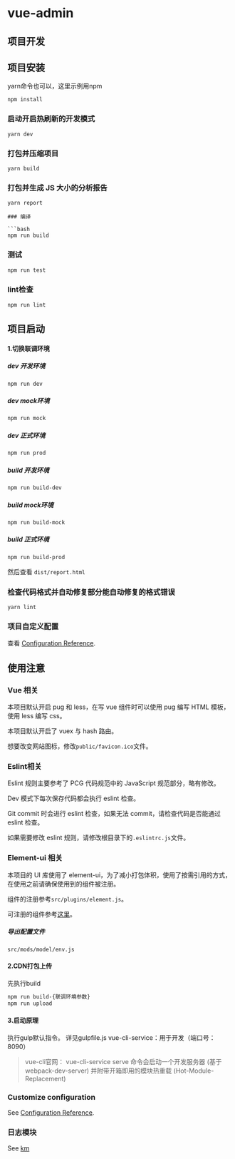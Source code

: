 # vue-admin

## 项目开发
## 项目安装

yarn命令也可以，这里示例用npm

```
npm install
```

### 启动开启热刷新的开发模式
```
yarn dev
```

### 打包并压缩项目
```
yarn build
```

### 打包并生成 JS 大小的分析报告
```
yarn report

### 编译

```bash
npm run build
```

### 测试

```bash
npm run test
```

### lint检查
```bash
npm run lint
```
## 项目启动

#### 1.切换联调环境


##### dev 开发环境
```bash
npm run dev
```

##### dev mock环境
```bash
npm run mock
```

##### dev 正式环境
```bash
npm run prod
```


##### build 开发环境
```bash
npm run build-dev
```

##### build mock环境
```bash
npm run build-mock
```

##### build 正式环境
```bash
npm run build-prod
```
然后查看 `dist/report.html`

### 检查代码格式并自动修复部分能自动修复的格式错误
```
yarn lint
```

### 项目自定义配置
查看 [Configuration Reference](https://cli.vuejs.org/config/).

## 使用注意

### Vue 相关

本项目默认开启 pug 和 less，在写 vue 组件时可以使用 pug 编写 HTML 模板，使用 less 编写 css。

本项目默认开启了 vuex 与 hash 路由。

想要改变网站图标，修改`public/favicon.ico`文件。

### Eslint相关

Eslint 规则主要参考了 PCG 代码规范中的 JavaScript 规范部分，略有修改。

Dev 模式下每次保存代码都会执行 eslint 检查。

Git commit 时会进行 eslint 检查，如果无法 commit，请检查代码是否能通过 eslint 检查。

如果需要修改 eslint 规则，请修改根目录下的`.eslintrc.js`文件。

### Element-ui 相关

本项目的 UI 库使用了 element-ui，为了减小打包体积，使用了按需引用的方式，在使用之前请确保使用到的组件被注册。

组件的注册参考`src/plugins/element.js`。

可注册的组件参考[这里](https://element.eleme.cn/#/zh-CN/component/quickstart#yin-ru-element)。


##### 导出配置文件
```
src/mods/model/env.js
```


#### 2.CDN打包上传

先执行build

```bash
npm run build-{联调环境参数}
npm run upload
```

#### 3.启动原理
执行gulp默认指令。
详见gulpfile.js
vue-cli-service：用于开发（端口号：8090）
> vue-cli官网：
vue-cli-service serve 命令会启动一个开发服务器 (基于 webpack-dev-server) 并附带开箱即用的模块热重载 (Hot-Module-Replacement)

### Customize configuration
See [Configuration Reference](https://cli.vuejs.org/config/).


### 日志模块

See [km](http://km.oa.com/group/35420/articles/show/400177)
